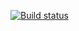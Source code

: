 [![Build status](https://ci.appveyor.com/api/projects/status/xpexnpc6dscn51q0?svg=true)](https://ci.appveyor.com/project/Rbghero/cardorder)
